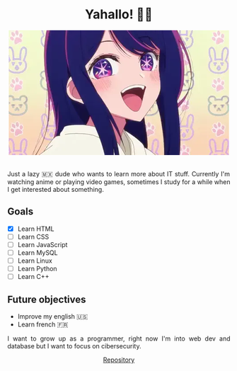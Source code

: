 <h1 align="center">Yahallo! 👋🏼</h1>

<div align="center">
 <picture>
  <img alt="Wave" src="assets/images/Ai.webp">
 </picture>
</div>

<br>

<p align="justify">Just a lazy 🇲🇽 dude who wants to learn more about IT stuff. Currently I'm watching anime or playing video games, sometimes I study for a while when I get interested about something.</p>

## Goals

- [X] Learn HTML
- [ ] Learn CSS
- [ ] Learn JavaScript
- [ ] Learn MySQL
- [ ] Learn Linux
- [ ] Learn Python
- [ ] Learn C++

## Future objectives

- Improve my english 🇺🇸
- Learn french 🇫🇷
<p align="justify">I want to grow up as a programmer, right now I'm into web dev and database but I want to focus on cibersecurity.</p>

<div align="center">
 
[Repository](https://github.com/IIFreyrII/IIFreyrII)
 
</div>



<!--
**IIFreyrII/IIFreyrII** is a ✨ _special_ ✨ repository because its `README.md` (this file) appears on your GitHub profile.

Here are some ideas to get you started:

- 🔭 I’m currently working on ...
- 🌱 I’m currently learning ...
- 👯 I’m looking to collaborate on ...
- 🤔 I’m looking for help with ...
- 💬 Ask me about ...
- 📫 How to reach me: ...
- 😄 Pronouns: ...
- ⚡ Fun fact: ...
-->
